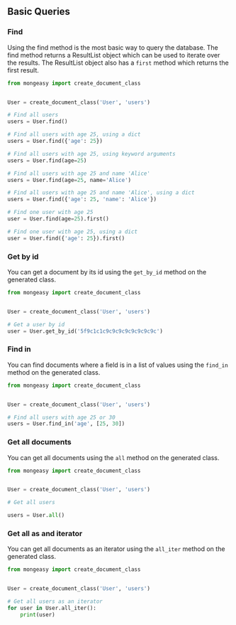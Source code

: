 ## Basic Queries

### Find
Using the find method is the most basic way to query the database. The find method returns a ResultList object which can be used to iterate over the results. The ResultList object also has a `first` method which returns the first result.

```python
from mongeasy import create_document_class


User = create_document_class('User', 'users')

# Find all users
users = User.find()

# Find all users with age 25, using a dict
users = User.find({'age': 25})

# Find all users with age 25, using keyword arguments
users = User.find(age=25)

# Find all users with age 25 and name 'Alice'
users = User.find(age=25, name='Alice')

# Find all users with age 25 and name 'Alice', using a dict
users = User.find({'age': 25, 'name': 'Alice'})

# Find one user with age 25
user = User.find(age=25).first()

# Find one user with age 25, using a dict   
user = User.find({'age': 25}).first()
```

### Get by id
You can get a document by its id using the `get_by_id` method on the generated class.

```python
from mongeasy import create_document_class


User = create_document_class('User', 'users')

# Get a user by id
user = User.get_by_id('5f9c1c1c9c9c9c9c9c9c9c9c')
```

### Find in
You can find documents where a field is in a list of values using the `find_in` method on the generated class.

```python
from mongeasy import create_document_class


User = create_document_class('User', 'users')

# Find all users with age 25 or 30
users = User.find_in('age', [25, 30])
```

### Get all documents
You can get all documents using the `all` method on the generated class.

```python
from mongeasy import create_document_class


User = create_document_class('User', 'users')

# Get all users

users = User.all()
```

### Get all as and iterator
You can get all documents as an iterator using the `all_iter` method on the generated class.

```python
from mongeasy import create_document_class


User = create_document_class('User', 'users')

# Get all users as an iterator
for user in User.all_iter():
    print(user)
```



